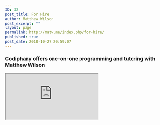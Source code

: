 ```yaml
---
ID: 32
post_title: For Hire
author: Matthew Wilson
post_excerpt: ""
layout: page
permalink: http://matw.me/index.php/for-hire/
published: true
post_date: 2018-10-27 20:59:07
---
```

<h3>Codiphany offers one-on-one programming and tutoring with Matthew Wilson</h3>
<iframe src="https://codiphany.simplybook.me/v2/#book" title="Book Me"></iframe>